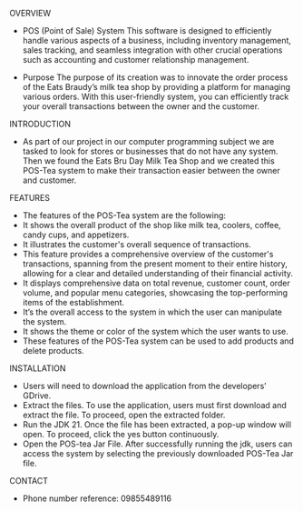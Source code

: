 OVERVIEW
- POS (Point of Sale) System
This software is designed to efficiently handle various aspects of a business, including inventory 
management, sales tracking, and seamless integration with other crucial operations such as accounting and customer relationship management.

- Purpose
The purpose of its creation was to innovate the order process of the Eats Braudy’s milk tea shop by providing a platform for managing various orders. With this user-friendly system, you can efficiently track your overall transactions between the owner and the customer.

INTRODUCTION
- As part of our project in our computer programming subject we are tasked to look for stores or businesses that do not have any system. Then we found the Eats Bru Day Milk Tea Shop and we created this POS-Tea system to make their transaction easier between the owner and customer.

FEATURES

- The features of the POS-Tea system are the following:
- It shows the overall product of the shop like milk tea, coolers, coffee, candy cups, and appetizers.
- It illustrates the customer's overall sequence of transactions.
- This feature provides a comprehensive overview of the customer's transactions, spanning from the present moment to their entire history, allowing for a clear and detailed understanding of their financial activity.
-  It displays comprehensive data on total revenue, customer count, order volume, and popular menu categories, showcasing the top-performing items of the establishment.
-  It’s the overall access to the system in which the user can manipulate the system. 
- It shows the theme or color of the system which the user wants to use.
- These features of the POS-Tea system can be used to add products and delete products.

INSTALLATION
- Users will need to download the application from the developers’ GDrive.
- Extract the files. To use the application, users must first download and extract the file. To proceed, open the extracted folder.
- Run the JDK 21. Once the file has been extracted, a pop-up window will open. To proceed, click the yes button continuously.
- Open the POS-tea Jar File. After successfully running the jdk, users can access the system by selecting the previously downloaded POS-Tea Jar file.

CONTACT
- Phone number reference: 09855489116
